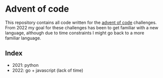 # Advent of code
This repository contains all code written for the [advent of code](https://adventofcode.com/) challenges. From 2022 my goal for these challenges has been to get familiar with a new language, although due to time constraints I might go back to a more familiar language.

## Index
- 2021: python
- 2022: go + javascript (lack of time)